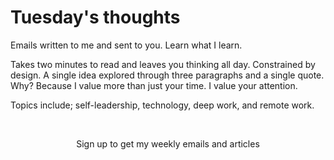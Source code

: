 # Tuesday's thoughts

Emails written to me and sent to you. Learn what I learn. 

Takes two minutes to read and leaves you thinking all day. Constrained by design. A single idea explored through three paragraphs and a single quote. Why? Because I value more than just your time. I value your attention.

Topics include; self-leadership, technology, deep work, and remote work.

<br>
<p align="center">
Sign up to get my weekly emails and articles
</p>

<script async data-uid="334a50172f" src="https://unique-writer-1890.ck.page/334a50172f/index.js"></script>

